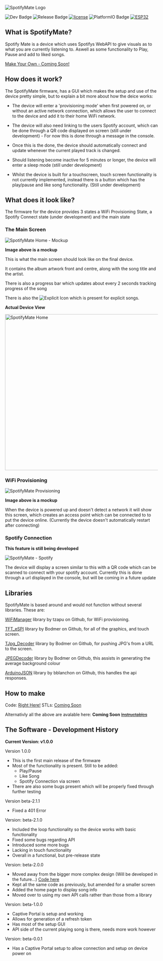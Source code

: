 ![SpotifyMate Logo](https://raw.githubusercontent.com/Harry-Skerritt/SpotifyMate/refs/heads/main/assets/sm_logo_full.png)

![Dev Badge](https://img.shields.io/badge/IN_DEVELOPMENT-green) 
![Release Badge](https://img.shields.io/badge/Release-v1.0.0-blue) 
[![license](https://img.shields.io/npm/l/svelte.svg)](LICENSE.md) 
![PlatformIO Badge](https://img.shields.io/badge/Built_with-PlatformIO-orange) 
[![ESP32](https://img.shields.io/badge/ESP-32-000000?labelColor=%23CC101F)](https://www.espressif.com/en/products/socs/esp32)


## What is SpotifyMate?
Spotify Mate is a device which uses Spotifys WebAPI to give visuals as to what you are currently listening to. Aswell as some functionality to Play, Pause and add to liked songs.

[Make Your Own - Coming Soon!](https://github.com/Harry-Skerritt/SpotifyMate?tab=readme-ov-file#how-to-make)


## How does it work?
The SpotifyMate firmware, has a GUI which makes the setup and use of the device pretty simple, but to explain a bit more about how the deice works: 

- The device will enter a 'provisioning mode' when first powered on, or without an active network connection, which allows the user to connect to the device and add it to their home WiFi network. 

- The device will also need linking to the users Spotify account, which can be done through a QR code displayed on screen (still under development) - For now this is done through a message in the console.

- Once this is the done, the device should automatically connect and update whenever the current played track is changed. 
- Should listening become inactive for 5 minutes or longer, the device will enter a sleep mode (still under development)

- Whilst the device is built for a touchscreen, touch screen functionality is not currently implemented, instead there is a button which has the play/pause and like song functionality. (Still under development)



## What does it look like?
The firmware for the device provides 3 states a WiFi Provisioning State, a Spotify Connect state (under development) and the main state

### The Main Screen
![SpotifyMate Home - Mockup](https://raw.githubusercontent.com/Harry-Skerritt/SpotifyMate/refs/heads/main/assets/SpotifyMate%20-%20Home%20Screen.png)

**Image above is a mockup**

This is what the main screen should look like on the final device.

It contains the album artwork front and centre, along with the song title and the artist. 

There is also a progress bar which updates about every 2 seconds tracking progress of the song

There is also the ![Explicit Icon](https://raw.githubusercontent.com/Harry-Skerritt/SpotifyMate/refs/heads/main/assets/explicit.jpg) which is present for explicit songs.

**Actual Device View**

<img alt="SpotifyMate Home" src="https://raw.githubusercontent.com/Harry-Skerritt/SpotifyMate/refs/heads/main/assets/SpotifyMate-Home.jpg" width="" height="512" />

### WiFi Provisioning
![SpotifyMate Provisioning](https://raw.githubusercontent.com/Harry-Skerritt/SpotifyMate/refs/heads/main/assets/SpotifyMate%20-%20Provisioning%20Screen.png)

**Image above is a mockup**


When the device is powered up and doesn't detect a network it will show this screen, which creates an access point which can be connected to to put the device online. (Currently the device doesn't automatically restart after connecting)

### Spotify Connection
**This feature is still being developed**

![SpotifyMate - Spotify](https://raw.githubusercontent.com/Harry-Skerritt/SpotifyMate/refs/heads/main/assets/SpotifyMate%20-%20Spotify%20Connect%20Screen.png)

The device will display a screen similar to this with a QR code which can be scanned to connect with your spotify account. Currently this is done through a url displayed in the console, but will be coming in a future update



## Libraries
SpotifyMate is based around and would not function without several libraries. These are:

[WiFiManager](https://github.com/tzapu/WiFiManager) library by tzapu on Github, for WiFi provisioning.

[TFT_eSPI](https://github.com/Bodmer/TFT_eSPI) library by Bodmer on Github, for all of the graphics, and touch screen.

[TJpg_Decoder](https://github.com/Bodmer/TJpg_Decoder) library by Bodmer on Github, for pushing JPG's from a URL to the screen.

[JPEGDecoder](https://github.com/Bodmer/JPEGDecoder) library by Bodmer on Github, this assists in generating the average background colour

[ArduinoJSON](https://github.com/bblanchon/ArduinoJson) library by bblanchon on Github, this handles the api responses.

## How to make
Code: [Right Here!](https://github.com/Harry-Skerritt/SpotifyMate/tree/main)
STLs: [Coming Soon](https://github.com/Harry-Skerritt/SpotifyMate/tree/main)

Alternativly all the above are avalable here:
**Coming Soon**
~~[Instructables](https://www.instructables.com/preview/EMD055BM5I72W15/)~~

## The Software - Development History
**Current Version: v1.0.0**

Version 1.0.0
- This is the first main release of the firmware
- Most of the functionality is present. Still to be added:
    - Play/Pause
    - Like Song
    - Spotify Connection via screen
- There are also some bugs present which will be properly fixed through further testing

Version beta-2.1.1
- Fixed a 401 Error

Version: beta-2.1.0
- Included the loop functionality so the device works with basic functionality
- Fixed some bugs regarding API
- Introduced some more bugs
- Lacking in touch functionality
- Overall in a functional, but pre-release state

Version: beta-2.0.0
- Moved away from the bigger more complex design (Will be developed in the future...) [Code here](https://github.com/Harry-Skerritt/SpotifyMate/tree/landscape)
- Kept all the same code as previously, but amended for a smaller screen
- Added the home page to display song info
- Moved over to using my own API calls rather than those from a library

Version: beta-1.0.0
- Captive Portal is setup and working
- Allows for generation of a refresh token
- Has most of the setup GUI
- API side of the current playing song is there, needs more work however

Version: beta-0.0.1
- Has a Captive Portal setup to allow connection and setup on device power on
